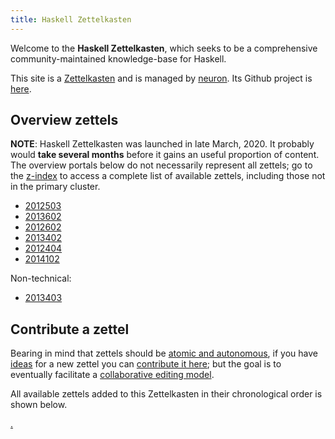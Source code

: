 ```yaml
---
title: Haskell Zettelkasten
---
```


Welcome to the **Haskell Zettelkasten**, which seeks to be a comprehensive community-maintained knowledge-base for Haskell.

This site is a [Zettelkasten](https://neuron.srid.ca/2011401.html) and is managed by [neuron](https://neuron.srid.ca/). Its Github project is [here](https://github.com/srid/haskell-zettelkasten).

## Overview zettels

**NOTE**: Haskell Zettelkasten was launched in late March, 2020. It probably would **take several months** before it gains an useful proportion of content. The overview portals below do not necessarily represent all zettels; go to the [z-index](/z-index.html) to access a complete list of available zettels, including those not in the primary cluster. 

* [2012503](z://learning)
* [2013602](z://language-features)
* [2012602](z://package-management)
* [2013402](z://libraries)
* [2012404](z://frontend)
* [2014102](z://apps)

Non-technical:

* [2013403](z://social)

## Contribute a zettel

Bearing in mind that zettels should be [atomic and autonomous](https://neuron.srid.ca/2012101.html), if you have [ideas](https://github.com/srid/haskell-zettelkasten/projects/1) for a new zettel you can [contribute it here](https://github.com/srid/haskell-zettelkasten/issues/new); but the goal is to eventually facilitate a [collaborative editing model](https://old.reddit.com/r/haskell/comments/fpdsit/on_haskell_and_onboarding/flms0j1/).

All available zettels added to this Zettelkasten in their chronological order is shown below.

[.](zcfquery://search?linkTheme=withDate)
